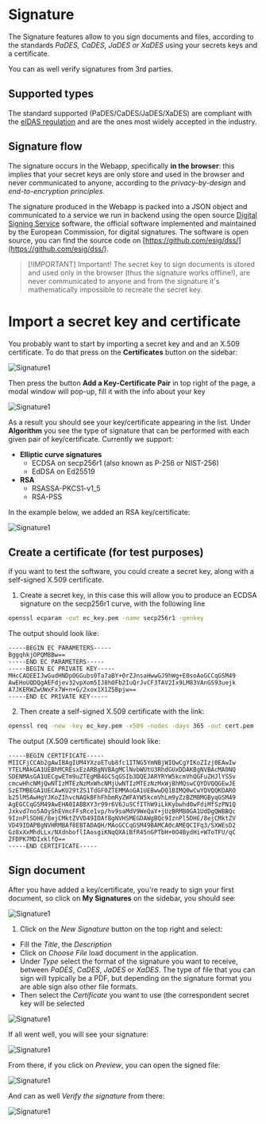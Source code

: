 # Signature

The Signature features allow to you sign documents and files, according to the standards *PaDES, CaDES, JaDES or XaDES* using your secrets keys and a certificate. 

You can as well verify signatures from 3rd parties. 

## Supported types 

The standard supported (PaDES/CaDES/JaDES/XaDES) are compliant with the [eIDAS regulation](https://en.wikipedia.org/wiki/EIDAS) and are the ones most widely accepted in the industry. 


## Signature flow 

The signature occurs in the Webapp, specifically **in the browser**: this implies that your secret keys are only store and used in the browser and never  communicated to anyone, according to the *privacy-by-design* and *end-to-encryption principles*. 

The signature produced in the Webapp is packed into a JSON object and communicated to a service we run in backend using the open source [Digital Signing Service](https://ec.europa.eu/digital-building-blocks/DSS/webapp-demo/doc/dss-documentation.html) software, the official software implemented and maintained by the European Commission, for digital signatures. The software is open source, you can find the source code on [https://github.com/esig/dss/](https://github.com/esig/dss/).

> [!IMPORTANT] Important!
> The secret key to sign documents is stored and used only in the browser (thus the signature works offline!), are never communicated to anyone and from the signature it's mathematically impossible to recreate the secret key. 

# Import a secret key and certificate 

You probably want to start by importing a secret key and and an X.509 certificate. To do that press on the **Certificates** button on the sidebar:

![Signature1](../images/signature/SS1.png)

Then press the button **Add a Key-Certificate Pair** in top right of the page, a modal window will pop-up, fill it with the info about your key

![Signature1](../images/signature/SS3.png)

As a result you should see your key/certificate appearing in the list. Under **Algorithm** you see the type of signature that can be performed with each given pair of key/certificate. Currently we support: 

- **Elliptic curve signatures**
  - ECDSA on secp256r1 (also known as P-256 or NIST-256)
  - EdDSA on Ed25519
- **RSA**
  - RSASSA-PKCS1-v1_5
  - RSA-PSS

In the example below, we added an RSA key/certificate: 

![Signature1](../images/signature/SS4c.png)


## Create a certificate (for test purposes)

if you want to test the software, you could create a secret key, along with a self-signed X.509 certificate.


1) Create a secret key, in this case this will allow you to produce an ECDSA signature on the secp256r1 curve, with the following line

```bash
openssl ecparam -out ec_key.pem -name secp256r1 -genkey 
```

The output should look like: 

```
-----BEGIN EC PARAMETERS-----
BggqhkjOPQMBBw==
-----END EC PARAMETERS-----
-----BEGIN EC PRIVATE KEY-----
MHcCAQEEIJwGudHNDpOGGubs0Ta7aBY+0rZJnsaHwwGJ9hWg+E0soAoGCCqGSM49
AwEHoUQDQgAEFdjev32vpXom5IJ8hOFb2IuQrJvCF3TAV2Ix9LM83VAnGS93uejk
A7JKERWZwUWxFx7W+n+G/2xox1X1Z5Bpjw==
-----END EC PRIVATE KEY-----
```

2) Then create a self-signed X.509 certificate with the link:

```bash
openssl req -new -key ec_key.pem -x509 -nodes -days 365 -out cert.pem
```

The output (X.509 certificate) should look like: 

```
-----BEGIN CERTIFICATE-----
MIICFjCCAb2gAwIBAgIUM4YXzoETub8fc1ITNG5YmNBjWIQwCgYIKoZIzj0EAwIw
YTELMAkGA1UEBhMCREsxEzARBgNVBAgMClNvbWUtU3RhdGUxDDAKBgNVBAcMA0NQ
SDENMAsGA1UECgwETm9uZTEgMB4GCSqGSIb3DQEJARYRYW5kcmVhQGFuZHJlYS5v
cmcwHhcNMjQwNTIzMTEzNzMxWhcNMjUwNTIzMTEzNzMxWjBhMQswCQYDVQQGEwJE
SzETMBEGA1UECAwKU29tZS1TdGF0ZTEMMAoGA1UEBwwDQ1BIMQ0wCwYDVQQKDARO
b25lMSAwHgYJKoZIhvcNAQkBFhFhbmRyZWFAYW5kcmVhLm9yZzBZMBMGByqGSM49
AgEGCCqGSM49AwEHA0IABBXY3r99r6V6JuSCfIThW9iLkKybwhd0wFdiMfSzPN1Q
Jxkvd7no5AOyShEVmcFFsRce1vp/hv9saMdV9WeQaY+jUzBRMB0GA1UdDgQWBBQc
9IznPl5DHE/8ejCMktZVVD49IDAfBgNVHSMEGDAWgBQc9IznPl5DHE/8ejCMktZV
VD49IDAPBgNVHRMBAf8EBTADAQH/MAoGCCqGSM49BAMCA0cAMEQCIFq3/SXWEsD2
Gz8xXxMhdLLx/NXdnboflIAosgiKNqQXAiBfR45nGPTbH+0O4BydHi+WToTFU/qC
ZFDPK7MDIxklfQ==
-----END CERTIFICATE-----
```



## Sign document 

After you have added a key/certificate, you're ready to sign your first document, so click on **My Signatures** on the sidebar, you should see: 

![Signature1](../images/signature/SS5a.png)


1) Click on the *New Signature* button on the top right and select:

- Fill the *Title*, the *Description* 
- Click on *Choose File* load document in the application. 
- Under *Type* select the format of the signature you want to receive, between *PaDES*, *CaDES*, *JaDES* or *XaDES*. The type of file that you can sign will typically be a PDF, but depending on the signature format you are able sign also other file formats.
- Then select the *Certificate* you want to use (the correspondent secret key will be selected



![Signature1](../images/signature/SS5b.png)


If all went well, you will see your signature:

![Signature1](../images/signature/SS6.png)


From there, if you click on *Preview*, you can open the signed file: 


![Signature1](../images/signature/SS7.png)


And can as well *Verify the signature* from there: 


![Signature1](../images/signature/SS8.png)



